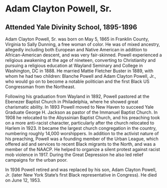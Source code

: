 # Adam Clayton Powell, Sr.
## Attended Yale Divinity School, 1895-1896
Adam Clayton Powell, Sr. was born on May 5, 1865 in Franklin County, Virginia to Sally Dunning, a free woman of color. He was of mixed ancestry, allegedly including both European and Native American in addition to African-American descent, and was very fair-skinned. Powell experienced a religious awakening at the age of nineteen, converting to Christianity and pursuing a religious education at Wayland Seminary and College in Washington, DC in 1888. He married Mattie Fletcher Buster in 1889, with whom he had two children: Blanche Powell and Adam Clayton Powell, Jr., who would go on to become a notable politician and the first Black US Congressman from the Northeast.

Following his graduation from Wayland in 1892, Powell pastored at the Ebenezer Baptist Church in Philadelphia, where he showed great charismatic ability. In 1893 Powell moved to New Haven to succeed Yale Graduate George H. Jackson as pastor of the Immanuel Baptist Church. In 1908 he relocated to the Abyssinian Baptist Church, and his preaching took on a more anti-racist character, particularly after the church relocated to Harlem in 1923. It became the largest church congregation in the country, numbering roughly 14,000 worshippers. In addition to the activist nature of his preaching, Powell was a founding member of the Urban League, which offered aid and services to recent Black migrants to the North, and was a member of the NAACP. He helped to organize a silent protest against racist mob violence in 1917. During the Great Depression he also led relief campaigns for the urban poor. 

In 1936 Powell retired and was replaced by his son, Adam Clayton Powell, Jr. (later New York State’s first Black representative in Congress). He died on June 12, 1953.
